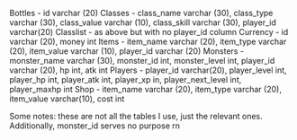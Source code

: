 Bottles - id varchar (20)
Classes - class_name varchar (30), class_type varchar (30), class_value varchar (10), class_skill varchar (30), player_id varchar(20)
Classlist - as above but with no player_id column
Currency - id varchar (20), money int
Items - item_name varchar (20), item_type varchar (20), item_value varchar (10), player_id varchar (20)
Monsters - monster_name varchar (30), monster_id int, monster_level int, player_id varchar (20), hp int, atk int
Players - player_id varchar(20), player_level int, player_hp int, player_atk int, player_xp in, player_next_level int, player_maxhp int
Shop - item_name varchar (20), item_type varchar (20), item_value varchar(10), cost int

Some notes: these are not all the tables I use, just the relevant ones. Additionally, monster_id serves no purpose rn